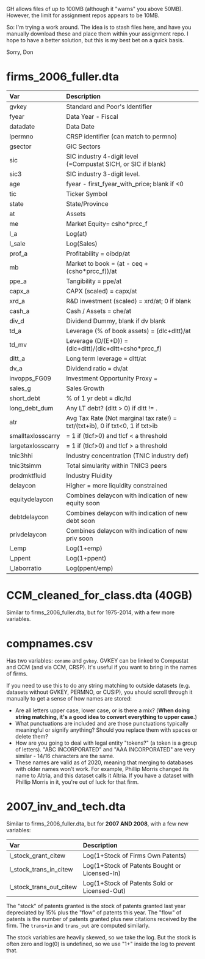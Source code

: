 GH allows files of up to 100MB (although it "warns" you above 50MB). However, the limit for assignment repos appears to be 10MB. 

So: I'm trying a work around. The idea is to stash files here, and have you manually download these and place them within your assignment repo. I hope to have a better solution, but this is my best bet on a quick basis.

Sorry,
Don

# firms_2006_fuller.dta

| Var | Description |
| :--- | :--- |
|  gvkey           |           Standard and Poor's Identifier                            |     
|  fyear           |           Data Year - Fiscal                                        |
|  datadate        |           Data Date                                                 |
|  lpermno         |           CRSP identifier (can match to permno)           |
|  gsector         |           GIC Sectors                                               |
|  sic             |           SIC industry 4-digit level <br> (=Compustat SICH, or SIC if blank)                  |
|  sic3            |           SIC industry 3-digit level.                  |
|  age             |           fyear - first_fyear_with_price; blank if <0               |
|  tic             |           Ticker Symbol                                             |
|  state           |           State/Province                                            |
|  at              |           Assets                                             |
|  me              |           Market Equity= csho*prcc_f                                 |
|  l_a             |           Log(at)                                                   |
|  l_sale          |           Log(Sales)                                                |
|  prof_a          |           Profitability = oibdp/at                           |
|  mb              |           Market to book = (at - ceq + (csho*prcc_f))/at                             |
|  ppe_a           |           Tangibility = ppe/at                                                    |
|  capx_a          |           CAPX (scaled) = capx/at                                        |
|  xrd_a           |           R&D investment (scaled) = xrd/at; 0 if blank                                        |
|  cash_a          |           Cash / Assets = che/at                                                    |
|  div_d           |           Dividend Dummy, blank if dv blank                              |
|  td_a            |           Leverage (% of book assets) = (dlc+dltt)/at                                             |
|  td_mv           |           Leverage (D/(E+D)) = (dlc+dltt)/(dlc+dltt+csho*prcc_f)                         |
|  dltt_a          |           Long term leverage = dltt/at                                                   |
|  dv_a            |           Dividend ratio = dv/at                                                     |
| invopps_FG09 | Investment Opportunity Proxy = |
| sales_g  | Sales Growth |
| short_debt  |  % of 1 yr debt = dlc/td |
| long_debt_dum  |  Any LT debt? (dltt > 0) if dltt != . |
| atr |  Avg Tax Rate (Not marginal tax rate!) = txt/(txt+ib), 0 if txt<0, 1 if txt>ib |
| smalltaxlosscarry | = 1 if (tlcf>0) and  tlcf < a threshold |
| largetaxlosscarry | = 1 if (tlcf>0) and tlcf > a threshold  |
|  tnic3hhi        |           Industry concentration  (TNIC industry def)                        |
|  tnic3tsimm      |           Total simularity within TNIC3 peers                       |
|  prodmktfluid    |           Industry Fluidity                                                  | (dynamism)
|  delaycon        |           Higher = more liquidity constrained |
|  equitydelaycon  |           Combines delaycon with indication of new equity soon      |
|  debtdelaycon    |           Combines delaycon with indication of new debt soon        |
|  privdelaycon    |           Combines delaycon with indication of new priv soon        |
|  l_emp           |           Log(1+emp)                                                |
|  l_ppent         |           Log(1+ppent)                                              |
|  l_laborratio    |           Log(ppent/emp)                                            |     

# CCM_cleaned_for_class.dta (40GB)

Similar to firms_2006_fuller.dta, but for 1975-2014, with a few more variables.

# compnames.csv

Has two variables: `coname` and `gvkey`. GVKEY can be linked to Compustat and CCM (and via CCM, CRSP). It's useful if you want to bring in the names of firms. 

If you need to use this to do any string matching to outside datasets (e.g. datasets without GVKEY, PERMNO, or CUSIP), you should scroll through it manually to get a sense of how names are stored:
- Are all letters upper case, lower case, or is there a mix? (**When doing string matching, it's a good idea to convert everything to upper case.**) 
- What punctuations are included and are those punctuations typically meaningful or signify anything? Should you replace them with spaces or delete them? 
- How are you going to deal with legal entity "tokens?" (a token is a group of letters). "ABC INCORPORATED" and "AAA INCORPORATED" are very similar - 14/16 characters are the same. 
- These names are valid as of 2020, meaning that merging to databases with older names won't work. For example, Phillip Morris changed its name to Altria, and this dataset calls it Altria. If you have a dataset with Phillip Morris in it, you're out of luck for that firm.

# 2007_inv_and_tech.dta

Similar to firms_2006_fuller.dta, but for **2007 AND 2008**, with a few new variables:

| Var | Description |
| :--- | :--- |
|  l_stock_grant_citew          |    Log(1+Stock of Firms Own Patents)                      |     
|  l_stock_trans_in_citew       |    Log(1+Stock of Patents Bought or Licensed-In)          |
|  l_stock_trans_out_citew      |    Log(1+Stock of Patents Sold or Licensed-Out)           |

The "stock" of patents granted is the stock of patents granted last year depreciated by 15% plus the "flow" of patents this year. The "flow" of patents is the number of patents granted plus new citations received by the firm. The `trans+in` and `trans_out` are computed similarly. 

The stock variables are heavily skewed, so we take the log. But the stock is often zero and log(0) is undefined, so we use "1+" inside the log to prevent that. 




